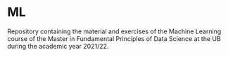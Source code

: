 # ML
Repository containing the material and exercises of the Machine Learning course of the Master in Fundamental Principles of Data Science at the UB during the academic year 2021/22.

